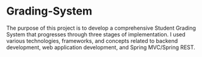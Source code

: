 # Grading-System

The purpose of this project is to develop a comprehensive Student Grading System that
progresses through three stages of implementation. I used various technologies, frameworks, and concepts related to backend
development, web application development, and Spring MVC/Spring REST.
